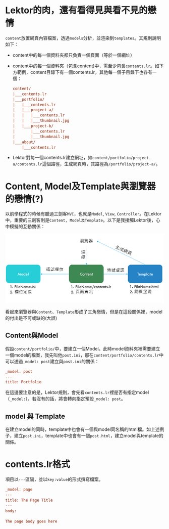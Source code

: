 Lektor的肉，還有看得見與看不見的戀情
===

`content`放置網頁內容檔案，透過`models`分析，並渲染到`templates`。其規則說明如下：

- content中的每一個資料夾都只負責一個頁面（等於一個網址）
- content中的每一個資料夾（包含content)中，需至少包含`contents.lr`。如下方範例，content目錄下有一個contents.lr，其他每一個子目錄下也各有一個：
    ```ini
    content/
    |___contents.lr
    |___portfolio/
    |   |___contents.lr
    |   |___project-a/
    |   |   |___contents.lr
    |   |   |___thumbnail.jpg
    |   |___project-b/
    |       |___contents.lr
    |       |___thumbnail.jpg
    |___about/
        |___contents.lr
    ```

- Lektor對每一個contents.lr建立網址，如`content/portfolio/project-a/contents.lr`這個路徑，生成網頁時，其路徑為`/portfolio/project-a/`。

# Content, Model及Template與瀏覽器的戀情(?)

以前學程式的時候有聽過三劍客`MVC`，也就是`Model`, `View`, `Controller`。在Lektor中，重要的三劍客則是`Content, Model及Template`。以下是我接觸Lektor後，心中模擬的互動關係：

![CMT戀情](../assets/1569313331889.png)

看起來瀏覽器與`Content`、`Template`形成了三角戀情，但是在這段關係裡，model的付出是不可或缺的(大誤)

## Content與Model

假設`content/portfolio/`中，要建立一個Model。此時model資料夾裡需要建立一個model的檔案，我先叫他`post.ini`，那在`content/portfolio/contents.lr`中可以透過`_model: post`建立與`post.ini`的關係：

```ini
_model: post
---
title: Portfolio
```

在這邊要注意的是，Lektor規則，會先看`contents.lr`裡是否有指定model（`_model:`），若沒有的話，將會轉向指定預設`_model: post`。

## model 與 Template

在建立model的同時，template中也會有一個與model同名稱的html檔。如上述例子，建立`post.ini`，template中也會有一個`post.html`，建立model與template的關係。

# contents.lr格式

項目以`---`區隔，並以`key:value`的形式撰寫檔案。

```ini
_model: page
---
title: The Page Title
---
body:

The page body goes here
```